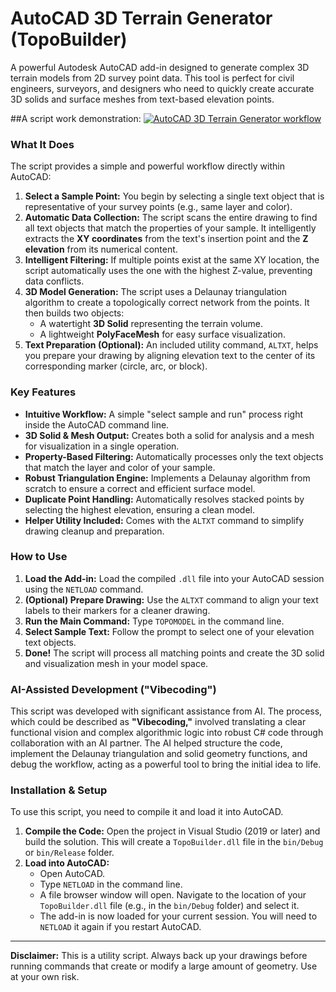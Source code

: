 # AutoCAD 3D Terrain Generator (TopoBuilder)

A powerful Autodesk AutoCAD add-in designed to generate complex 3D terrain models from 2D survey point data. This tool is perfect for civil engineers, surveyors, and designers who need to quickly create accurate 3D solids and surface meshes from text-based elevation points.

##A script work demonstration:
[![AutoCAD 3D Terrain Generator workflow](https://img.youtube.com/vi/uRIdcaeOZLM/maxresdefault.jpg)](https://www.youtube.com/watch?v=uRIdcaeOZLM)

### What It Does

The script provides a simple and powerful workflow directly within AutoCAD:

1.  **Select a Sample Point:** You begin by selecting a single text object that is representative of your survey points (e.g., same layer and color).
2.  **Automatic Data Collection:** The script scans the entire drawing to find all text objects that match the properties of your sample. It intelligently extracts the **XY coordinates** from the text's insertion point and the **Z elevation** from its numerical content.
3.  **Intelligent Filtering:** If multiple points exist at the same XY location, the script automatically uses the one with the highest Z-value, preventing data conflicts.
4.  **3D Model Generation:** The script uses a Delaunay triangulation algorithm to create a topologically correct network from the points. It then builds two objects:
    *   A watertight **3D Solid** representing the terrain volume.
    *   A lightweight **PolyFaceMesh** for easy surface visualization.
5.  **Text Preparation (Optional):** An included utility command, `ALTXT`, helps you prepare your drawing by aligning elevation text to the center of its corresponding marker (circle, arc, or block).

### Key Features

*   **Intuitive Workflow:** A simple "select sample and run" process right inside the AutoCAD command line.
*   **3D Solid & Mesh Output:** Creates both a solid for analysis and a mesh for visualization in a single operation.
*   **Property-Based Filtering:** Automatically processes only the text objects that match the layer and color of your sample.
*   **Robust Triangulation Engine:** Implements a Delaunay algorithm from scratch to ensure a correct and efficient surface model.
*   **Duplicate Point Handling:** Automatically resolves stacked points by selecting the highest elevation, ensuring a clean model.
*   **Helper Utility Included:** Comes with the `ALTXT` command to simplify drawing cleanup and preparation.

### How to Use

1.  **Load the Add-in:** Load the compiled `.dll` file into your AutoCAD session using the `NETLOAD` command.
2.  **(Optional) Prepare Drawing:** Use the `ALTXT` command to align your text labels to their markers for a cleaner drawing.
3.  **Run the Main Command:** Type `TOPOMODEL` in the command line.
4.  **Select Sample Text:** Follow the prompt to select one of your elevation text objects.
5.  **Done!** The script will process all matching points and create the 3D solid and visualization mesh in your model space.

### AI-Assisted Development ("Vibecoding")

This script was developed with significant assistance from AI. The process, which could be described as **"Vibecoding,"** involved translating a clear functional vision and complex algorithmic logic into robust C# code through collaboration with an AI partner. The AI helped structure the code, implement the Delaunay triangulation and solid geometry functions, and debug the workflow, acting as a powerful tool to bring the initial idea to life.

### Installation & Setup

To use this script, you need to compile it and load it into AutoCAD.

1.  **Compile the Code:** Open the project in Visual Studio (2019 or later) and build the solution. This will create a `TopoBuilder.dll` file in the `bin/Debug` or `bin/Release` folder.
2.  **Load into AutoCAD:**
    *   Open AutoCAD.
    *   Type `NETLOAD` in the command line.
    *   A file browser window will open. Navigate to the location of your `TopoBuilder.dll` file (e.g., in the `bin/Debug` folder) and select it.
    *   The add-in is now loaded for your current session. You will need to `NETLOAD` it again if you restart AutoCAD.

---

**Disclaimer:** This is a utility script. Always back up your drawings before running commands that create or modify a large amount of geometry. Use at your own risk.
